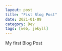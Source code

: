 ```yaml
---
layout: post
title: "Fist Blog Post"
date: 2021-01-09
category: Dev
tags: [web, jekyll]
---
```


My first Blog Post